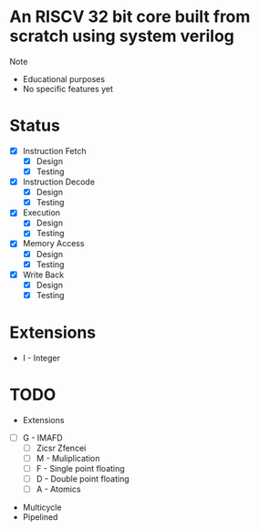 # An RISCV 32 bit core built from scratch using system verilog

>[!Note]
> - Educational purposes
> - No specific features yet

# Status
- [x] Instruction Fetch
	- [x] Design
	- [x] Testing
- [x] Instruction Decode
	- [x] Design
	- [x] Testing
- [x] Execution
	- [x] Design
	- [x] Testing
- [x] Memory Access
	- [x] Design
	- [x] Testing
- [x] Write Back
	- [x] Design
	- [x] Testing

# Extensions
- I - Integer

# TODO
- Extensions
- [ ] G - IMAFD 
	- [ ] Zicsr Zfencei
	- [ ] M - Muliplication
	- [ ] F - Single point floating
	- [ ] D - Double point floating
	- [ ] A - Atomics
- Multicycle
- Pipelined
